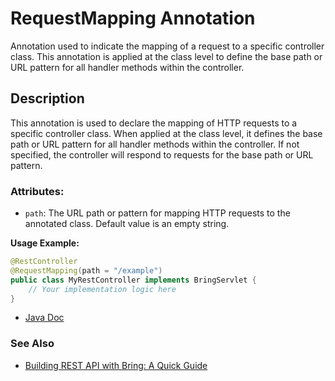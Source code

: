# RequestMapping Annotation

Annotation used to indicate the mapping of a request to a specific controller class.
This annotation is applied at the class level to define the base path or URL pattern for all handler methods within the controller.

## Description
This annotation is used to declare the mapping of HTTP requests to a specific controller class. When applied at the class level, it defines the base path or URL pattern for all handler methods within the controller. If not specified, the controller will respond to requests for the base path or URL pattern.

### Attributes:
- `path`: The URL path or pattern for mapping HTTP requests to the annotated class. Default value is an empty string.

**Usage Example:**
```java
@RestController
@RequestMapping(path = "/example")
public class MyRestController implements BringServlet {
    // Your implementation logic here
}
```

- [Java Doc](https://BlyznytsiaOrg.github.io/bring-web-javadoc/com/bobocode/bring/web/servlet/annotation/RequestMapping.html)

### See Also
- [Building REST API with Bring: A Quick Guide](../RestApi.md)